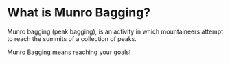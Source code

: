# What is Munro Bagging?

Munro bagging \(peak bagging\), is an activity in which mountaineers attempt to reach the summits of a collection of peaks.



Munro Bagging means reaching your goals! 

